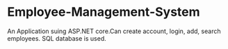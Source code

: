 # Employee-Management-System
An Application suing ASP.NET core.Can create account, login, add, search employees. SQL database is used.
